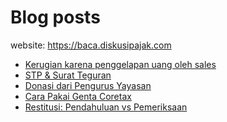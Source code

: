 # Blog posts

website: https://baca.diskusipajak.com

<!-- BLOG-POST-LIST:START -->
- [Kerugian karena penggelapan uang oleh sales](https://baca.diskusipajak.com/kerugian-karena-penggelapan-uang-oleh-sales/)
- [STP &amp; Surat Teguran](https://baca.diskusipajak.com/stp-surat-teguran/)
- [Donasi dari Pengurus Yayasan](https://baca.diskusipajak.com/donasi-dari-pengurus-yayasan/)
- [Cara Pakai Genta Coretax](https://baca.diskusipajak.com/cara-pakai-genta-coretax/)
- [Restitusi: Pendahuluan vs Pemeriksaan](https://baca.diskusipajak.com/pertanyaan-apakah-terdapat-perbedaan-proses-pemeriksaan-antara-pengembalian-pendahuluan-atas-spt-misalnya-bupot-unifikasi-salah-dengan-pengajuan-restitusi-lb-ppn-mohon-bantuannya-untuk-/)
<!-- BLOG-POST-LIST:END -->

<!--
**kelaspajak/kelaspajak** is a ✨ _special_ ✨ repository because its `README.md` (this file) appears on your GitHub profile.

Here are some ideas to get you started:

- 🔭 I’m currently working on ...
- 🌱 I’m currently learning ...
- 👯 I’m looking to collaborate on ...
- 🤔 I’m looking for help with ...
- 💬 Ask me about ...
- 📫 How to reach me: ...
- 😄 Pronouns: ...
- ⚡ Fun fact: ...
-->
